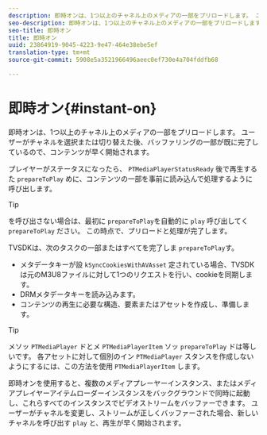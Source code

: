 ```yaml
---
description: 即時オンは、1つ以上のチャネル上のメディアの一部をプリロードします。 ユーザーがチャネルを選択または切り替えた後、バッファリングの一部が既に完了しているので、コンテンツが早く開始されます。
seo-description: 即時オンは、1つ以上のチャネル上のメディアの一部をプリロードします。 ユーザーがチャネルを選択または切り替えた後、バッファリングの一部が既に完了しているので、コンテンツが早く開始されます。
seo-title: 即時オン
title: 即時オン
uuid: 23864919-9045-4223-9e47-464e38ebe5ef
translation-type: tm+mt
source-git-commit: 5908e5a3521966496aeec0ef730e4a704fddfb68

---
```



# 即時オン{#instant-on}

即時オンは、1つ以上のチャネル上のメディアの一部をプリロードします。 ユーザーがチャネルを選択または切り替えた後、バッファリングの一部が既に完了しているので、コンテンツが早く開始されます。

プレイヤーがステータスになったら、 `PTMediaPlayerStatusReady` 後で再生するた `prepareToPlay` めに、コンテンツの一部を事前に読み込んで処理するように呼び出します。

>[!TIP]
>
>を呼び出さない場合は、最初に `prepareToPlay`を自動的に `play` 呼び出してく `prepareToPlay` ださい。 この時点で、プリロードと処理が完了します。

TVSDKは、次のタスクの一部またはすべてを完了しま `prepareToPlay`す。

* メタデータキーが設 `kSyncCookiesWithAVAsset` 定されている場合、TVSDKは元のM3U8ファイルに対して1つのリクエストを行い、cookieを同期します。
* DRMメタデータキーを読み込みます。
* コンテンツの再生に必要な構造、要素またはアセットを作成し、準備します。

>[!TIP]
>
>メソッ `PTMediaPlayer` ドとメ `PTMediaPlayerItem` ソッ `prepareToPlay` ドは等しいです。 各アセットに対して個別のイン `PTMediaPlayer` スタンスを作成しないようにするには、この方法を使用 `PTMediaPlayerItem` します。

即時オンを使用すると、複数のメディアプレーヤーインスタンス、またはメディアプレイヤーアイテムローダーインスタンスをバックグラウンドで同時に起動し、これらすべてのインスタンスでビデオストリームをバッファーできます。 ユーザーがチャネルを変更し、ストリームが正しくバッファーされた場合、新しいチャネルを呼び出す `play` と、再生が早く開始されます。
